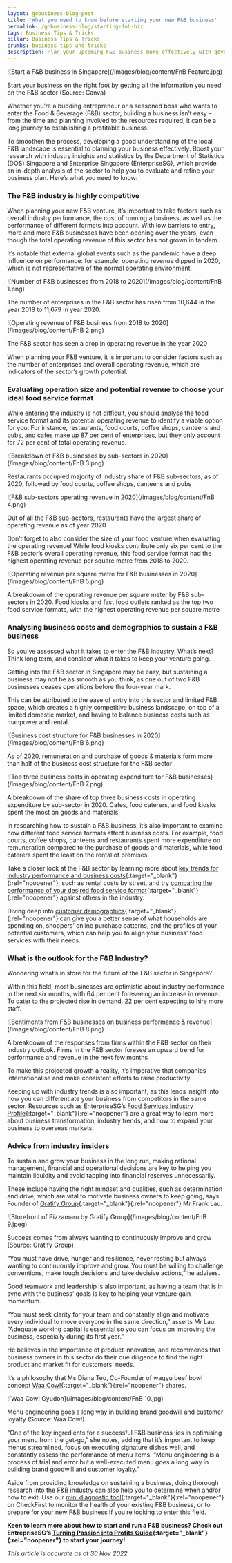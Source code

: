 ```yaml
---
layout: gobusiness-blog-post
title: 'What you need to know before starting your new F&B business'
permalink: /gobusiness-blog/starting-fnb-biz
tags: Business Tips & Tricks
pillar: Business Tips & Tricks
crumbs: business-tips-and-tricks
description: Plan your upcoming F&B business more effectively with government data. 
---
```


![Start a F&B business in Singapore](/images/blog/content/FnB Feature.jpg)
<figcaption> Start your business on the right foot by getting all the information you need on the F&B sector (Source: Canva) </figcaption>

Whether you’re a budding entrepreneur or a seasoned boss who wants to enter the Food & Beverage (F&B) sector, building a business isn’t easy – from the time and planning involved to the resources required, it can be a long journey to establishing a profitable business. 

To smoothen the process, developing a good understanding of the local F&B landscape is essential to planning your business effectively. Boost your research with industry insights and statistics by the Department of Statistics (DOS) Singapore and Enterprise Singapore (EnterpriseSG), which provide an in-depth analysis of the sector to help you to evaluate and refine your business plan. Here’s what you need to know: 

### The F&B industry is highly competitive 

When planning your new F&B venture, it’s important to take factors such as overall industry performance, the cost of running a business, as well as the performance of different formats into account. With low barriers to entry, more and more F&B businesses have been opening over the years, even though the total operating revenue of this sector has not grown in tandem. 

It’s notable that external global events such as the pandemic have a deep influence on performance: for example, operating revenue dipped in 2020, which is not representative of the normal operating environment. 

![Number of F&B businesses from 2018 to 2020](/images/blog/content/FnB 1.png)
<figcaption> The number of enterprises in the F&B sector has risen from 10,644 in the year 2018 to 11,679 in year 2020. </figcaption>

![Operating revenue of F&B business from 2018 to 2020](/images/blog/content/FnB 2.png)
<figcaption> The F&B sector has seen a drop in operating revenue in the year 2020 </figcaption>

When planning your F&B venture, it is important to consider factors such as the number of enterprises and overall operating revenue, which are indicators of the sector’s growth potential.  

### Evaluating operation size and potential revenue to choose your ideal food service format 

While entering the industry is not difficult, you should analyse the food service format and its potential operating revenue to identify a viable option for you. For instance, restaurants, food courts, coffee shops, canteens and pubs, and cafes make up 87 per cent of enterprises, but they only account for 72 per cent of total operating revenue.

![Breakdown of F&B businesses by sub-sectors in 2020](/images/blog/content/FnB 3.png)
<figcaption> Restaurants occupied majority of industry share of F&B sub-sectors, as of 2020, followed by food courts, coffee shops, canteens and pubs </figcaption>

![F&B sub-sectors operating revenue in 2020](/images/blog/content/FnB 4.png)
<figcaption> Out of all the F&B sub-sectors, restaurants have the largest share of operating revenue as of year 2020 </figcaption>

Don’t forget to also consider the size of your food venture when evaluating the operating revenue! While food kiosks contribute only six per cent to the F&B sector’s overall operating revenue, this food service format had the highest operating revenue per square metre from 2018 to 2020. 

![Operating revenue per square metre for F&B businesses in 2020](/images/blog/content/FnB 5.png)
<figcaption> A breakdown of the operating revenue per square meter by F&B sub-sectors in 2020. Food kiosks and fast food outlets ranked as the top two food service formats, with the highest operating revenue per square metre </figcaption>

### Analysing business costs and demographics to sustain a F&B business 

So you’ve assessed what it takes to enter the F&B industry. What’s next? Think long term, and consider what it takes to keep your venture going. 
     
Getting into the F&B sector in Singapore may be easy, but sustaining a business may not be as smooth as you think, as one out of two F&B businesses ceases operations before the four-year mark. 

This can be attributed to the ease of entry into this sector and limited F&B space, which creates a highly competitive business landscape, on top of a limited domestic market, and having to balance business costs such as manpower and rental. 

![Business cost structure for F&B businesses in 2020](/images/blog/content/FnB 6.png)
<figcaption> As of 2020, remuneration and purchase of goods & materials form more than half of the business cost structure for the F&B sector </figcaption>

![Top three business costs in operating expenditure for F&B businesses](/images/blog/content/FnB 7.png)
<figcaption> A breakdown of the share of top three business costs in operating expenditure by sub-sector in 2020. Cafes, food caterers, and food kiosks spent the most on goods and materials </figcaption>

In researching how to sustain a F&B business, it’s also important to examine how different food service formats affect business costs. For example, food courts, coffee shops, canteens and restaurants spent more expenditure on remuneration compared to the purchase of goods and materials, while food caterers spent the least on the rental of premises. 
     
Take a closer look at the F&B sector by learning more about [key trends for industry performance and business costs](https://www.singstat.gov.sg/data-for-businesses/know-my-industry-food-and-beverage-services){:target="_blank"}{:rel="noopener"}, such as rental costs by street, and try [comparing the performance of your desired food service format](https://www.singstat.gov.sg/data-for-businesses/benchmark-my-performance/food-beverage-services){:target="_blank"}{:rel="noopener"} against others in the industry. 

Diving deep into [customer demographics](https://www.singstat.gov.sg/data-for-businesses/know-my-customers-food-and-beverage-services){:target="_blank"}{:rel="noopener"} can give you a better sense of what households are spending on, shoppers’ online purchase patterns, and the profiles of your potential customers, which can help you to align your business’ food services with their needs. 

### What is the outlook for the F&B Industry?

Wondering what’s in store for the future of the F&B sector in Singapore? 

Within this field, most businesses are optimistic about industry performance in the next six months, with 64 per cent foreseeing an increase in revenue. To cater to the projected rise in demand, 22 per cent expecting to hire more staff. 

![Sentiments from F&B businesses on business performance & revenue](/images/blog/content/FnB 8.png)
<figcaption> A breakdown of the responses from firms within the F&B sector on their industry outlook. Firms in the F&B sector foresee an upward trend for performance and revenue in the next few months </figcaption>

To make this projected growth a reality, it’s imperative that companies internationalise and make consistent efforts to raise productivity. 
     
Keeping up with industry trends is also important, as this lends insight into how you can differentiate your business from competitors in the same sector. Resources such as EnterpriseSG’s [Food Services Industry Profile](https://www.enterprisesg.gov.sg/industries/type/food-services/industry-profile){:target="_blank"}{:rel="noopener"} are a great way to learn more about business transformation, industry trends, and how to expand your business to overseas markets. 

### Advice from industry insiders

To sustain and grow your business in the long run, making rational management, financial and operational decisions are key to helping you maintain liquidity and avoid tapping into financial reserves unnecessarily. 

These include having the right mindset and qualities, such as determination and drive, which are vital to motivate business owners to keep going, says Founder of [Gratify Group](https://www.gratifygroup.com/){:target="_blank"}{:rel="noopener"} Mr Frank Lau. 

![Storefront of Pizzamaru by Gratify Group](/images/blog/content/FnB 9.jpeg)
<figcaption> Success comes from always wanting to continuously improve and grow (Source: Gratify Group) </figcaption>

“You must have drive, hunger and resilience, never resting but always wanting to continuously improve and grow. You must be willing to challenge conventions, make tough decisions and take decisive actions,” he advises. 

Good teamwork and leadership is also important, as having a team that is in sync with the business’ goals is key to helping your venture gain momentum. 

“You must seek clarity for your team and constantly align and motivate every individual to move everyone in the same direction,” asserts Mr Lau. “Adequate working capital is essential so you can focus on improving the business, especially during its first year.”

He believes in the importance of product innovation, and recommends that business owners in this sector do their due diligence to find the right product and market fit for customers’ needs. 

It’s a philosophy that Ms Diana Teo, Co-Founder of wagyu beef bowl concept [Waa Cow!](https://www.waacow.sg/){:target="_blank"}{:rel="noopener"} shares. 

![Waa Cow! Gyudon](/images/blog/content/FnB 10.jpg)
<figcaption> Menu engineering goes a long way in building brand goodwill and customer loyalty (Source: Waa Cow!) </figcaption>

“One of the key ingredients for a successful F&B business lies in optimising your menu from the get-go,” she notes, adding that it’s important to keep menus streamlined, focus on executing signature dishes well, and constantly assess the performance of menu items. “Menu engineering is a process of trial and error but a well-executed menu goes a long way in building brand goodwill and customer loyalty.”


Aside from providing knowledge on sustaining a business, doing thorough research into the F&B industry can also help you to determine when and/or how to exit. Use our [mini diagnostic tool](https://www.checkfirst.gov.sg/c/cd6c0d04-d516-40bb-a7cf-9decbe7672e9){:target="_blank"}{:rel="noopener"} on CheckFirst to monitor the health of your existing F&B business, or to prepare for your new F&B business if you’re looking to enter this field.

**Keen to learn more about how to start and run a F&B business? Check out EntrepriseSG’s [Turning Passion into Profits Guide](http://www.enterprisesg.gov.sg/industries/type/food-services/start-right/start-right){:target="_blank"}{:rel="noopener"} to start your journey!**

<em> This article is accurate as at 30 Nov 2022</em>